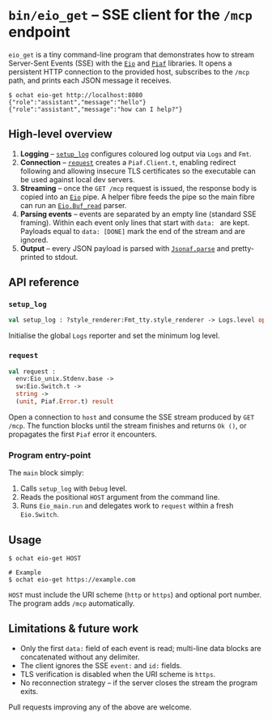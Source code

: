 # `bin/eio_get` – SSE client for the `/mcp` endpoint

`eio_get` is a tiny command-line program that demonstrates how to stream
Server-Sent Events (SSE) with the [`Eio`](https://github.com/ocaml-multicore/eio)
and [`Piaf`](https://github.com/anmonteiro/piaf) libraries.  It opens a
persistent HTTP connection to the provided host, subscribes to the
`/mcp` path, and prints each JSON message it receives.

```text
$ ochat eio-get http://localhost:8080
{"role":"assistant","message":"hello"}
{"role":"assistant","message":"how can I help?"}
```

## High-level overview

1. **Logging** – [`setup_log`](#val-setup_log) configures coloured log
   output via `Logs` and `Fmt`.
2. **Connection** – [`request`](#val-request) creates a
   `Piaf.Client.t`, enabling redirect following and allowing insecure
   TLS certificates so the executable can be used against local dev
   servers.
3. **Streaming** – once the `GET /mcp` request is issued, the response
   body is copied into an [`Eio`](https://eio.trustedlogic.net/) pipe.
   A helper fibre feeds the pipe so the main fibre can run an
   [`Eio.Buf_read`](https://eio.trustedlogic.net/api/Eio/Buf_read/)
   parser.
4. **Parsing events** – events are separated by an empty line
   (standard SSE framing).  Within each event only lines that start
   with `data: ` are kept.  Payloads equal to `data: [DONE]` mark the
   end of the stream and are ignored.
5. **Output** – every JSON payload is parsed with
   [`Jsonaf.parse`](https://ocaml.janestreet.com/ocaml-core/latest/doc/jsonaf/) and
   pretty-printed to stdout.

## API reference

### `setup_log`

```ocaml
val setup_log : ?style_renderer:Fmt_tty.style_renderer -> Logs.level option -> unit
```

Initialise the global `Logs` reporter and set the minimum log level.

### `request`

```ocaml
val request :
  env:Eio_unix.Stdenv.base ->
  sw:Eio.Switch.t ->
  string ->
  (unit, Piaf.Error.t) result
```

Open a connection to `host` and consume the SSE stream produced by
`GET /mcp`.  The function blocks until the stream finishes and returns
`Ok ()`, or propagates the first `Piaf` error it encounters.

### Program entry-point

The `main` block simply:

1. Calls `setup_log` with `Debug` level.
2. Reads the positional `HOST` argument from the command line.
3. Runs `Eio_main.run` and delegates work to `request` within a fresh
   `Eio.Switch`.

## Usage

```
$ ochat eio-get HOST

# Example
$ ochat eio-get https://example.com
```

`HOST` must include the URI scheme (`http` or `https`) and optional
port number.  The program adds `/mcp` automatically.

## Limitations & future work

* Only the first `data:` field of each event is read; multi-line data
  blocks are concatenated without any delimiter.
* The client ignores the SSE `event:` and `id:` fields.
* TLS verification is disabled when the URI scheme is `https`.
* No reconnection strategy – if the server closes the stream the
  program exits.

Pull requests improving any of the above are welcome.

